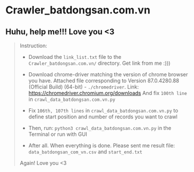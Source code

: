 # Crawler_batdongsan.com.vn

Huhu, help me!!! Love you &lt;3
--------------------------------

>Instruction:
> - Download the `link_list.txt` file to the `Crawler_batdongsan.com.vn/` directory. Get link
> from me :)))
> 
> - Download chrome-driver matching the version of chrome browser you have.
> Attached file corresponding to Version 87.0.4280.88 (Official Build) (64-bit) - `./chromedriver`.
> Link: https://chromedriver.chromium.org/downloads
> And fix `100th line` in `crawl_data_batdongsan.com.vn.py`
> 
> 
> - Fix `106th, 107th lines` in `crawl_data_batdongsan.com.vn.py` to define start position and number of records you want to crawl
> 
> - Then, run: `python3 crawl_data_batdongsan.com.vn.py` in the Terminal
> or run with GUI
> 
> - After all. When everything is done. Please sent me result file: `data_batdongsan_com_vn.csv` and `start_end.txt`
> 
> Again! Love you <3 
